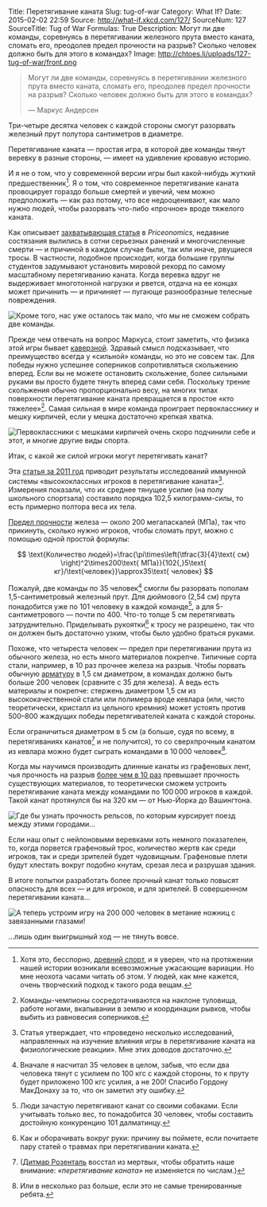 Title: Перетягивание каната
Slug: tug-of-war
Category: What If?
Date: 2015-02-02 22:59
Source: http://what-if.xkcd.com/127/
SourceNum: 127
SourceTitle: Tug of War
Formulas: True
Description: Могут ли две команды, соревнуясь в перетягивании железного прута вместо каната, сломать его, преодолев предел прочности на разрыв? Сколько человек должно быть для этого в командах?
Image: http://chtoes.li/uploads/127-tug-of-war/front.png


> Могут ли две команды, соревнуясь в перетягивании железного прута вместо каната, сломать его, преодолев предел прочности на разрыв? Сколько человек должно быть для этого в командах?
>
> — Маркус Андерсен

Три-четыре десятка человек с каждой стороны смогут разорвать железный прут полутора сантиметров в диаметре.

Перетягивание каната — простая игра, в которой две команды тянут веревку в разные стороны, — имеет на удивление кровавую историю.

И я не о том, что у современной версии игры был какой-нибудь жуткий предшественник[^1]. Я о том, что современное перетягивание каната провоцирует гораздо больше смертей и увечий, чем можно предположить — как раз потому, что все недооценивают, как мало нужно людей, чтобы разорвать что-либо «прочное» вроде тяжелого каната.

[^1]: Хотя это, бесспорно, [древний спорт](http://www.usatowa.com/history.html), и я уверен, что на протяжении нашей истории возникали всевозможные ужасающие вариации. Но мне неохота часами читать об этом. У людей, как мне кажется, очень творческий подход к такого рода вещам.

Как описывает [захватывающая статья](http://priceonomics.com/a-history-of-tug-of-war-fatalities/) в *Priceonomics*, недавние состязания вылились в сотни серьезных ранений и многочисленные смерти — и причиной в каждом случае были, так или иначе, рвущиеся тросы. В частности, подобное происходит, когда большие группы студентов задумывают установить мировой рекорд по самому масштабному перетягиванию каната. Когда веревка вдруг не выдерживает многотонной нагрузки и рвется, отдача на ее концах может причинить — и причиняет — пугающе разнообразные телесные повреждения.

![](/uploads/127-tug-of-war/dangerous_ru.png "Кроме того, нас уже осталось так мало, что мы не сможем собрать две команды.")

Прежде чем отвечать на вопрос Маркуса, стоит заметить, что физика этой игры бывает [каверзной](https://www.lhup.edu/~dsimanek/scenario/insight.htm#mechanics). Здравый смысл подсказывает, что преимущество всегда у «сильной» команды, но это не совсем так. Для победы нужно успешнее соперников сопротивляться скольжению вперед. Если вы не можете остановить скольжение, более сильными руками вы просто будете тянуть вперед сами себя. Поскольку трение скольжения обычно пропорционально весу, на многих типах поверхности перетягивание каната превращается в простое «кто тяжелее»[^2]. Самая сильная в мире команда проиграет первокласснику и мешку кирпичей, если у мешка достаточно крепкая хватка.

[^2]: Команды-чемпионы сосредотачиваются на наклоне туловища, работе ногами, вкапывании в землю и координации рывков, чтобы выбить из равновесия соперников.

![](/uploads/127-tug-of-war/bricks_ru.png "Первоклассники с мешками кирпичей очень скоро подчинили себе и этот, и многие другие виды спорта.")

Итак, с какой же силой игроки могут перетягивать канат?

Эта [статья за 2011 год](http://web.nchu.edu.tw/~biosimulation/journal/pdf/vol-3-no01/vol-3-no-1-b-0003.pdf) приводит результаты исследований иммунной системы «высококлассных игроков в перетягивание каната»[^3]. Измерения показали, что их среднее тянущее усилие (на полу школьного спортзала) составило порядка 102,5 килограмм-силы, то есть примерно полтора веса их тела.

[^3]: Статья утверждает, что «проведено несколько исследований, направленных на изучение влияния игры в перетягивание каната на физиологические реакции». Мне этих доводов достаточно.

[Предел прочности](https://en.wikipedia.org/wiki/Ultimate_tensile_strength) железа — около 200 мегапаскалей (МПа), так что прикинуть, сколько нужно игроков, чтобы сломать прут, можно с помощью одной простой формулы:

$$ \text{Количество людей}=\frac{\pi\times\left(\tfrac{3}{4}\text{ см} \right)^2\times200\text{ МПа}}{102{,}5\text{ кг}/\text{человек}}\approx35\text{ человек} $$

Пожалуй, две команды по 35 человек[^4] смогли бы разорвать пополам 1,5-сантиметровый железный прут. Для дюймового (2,54 см) прута понадобится уже по 101 человеку в каждой команде[^5], а для 5-сантиметрового — почти по 400. Что-то толще 5 см перетягивать затруднительно. Приделывать рукоятки[^6] к тросу не разрешено, так что он должен быть достаточно узким, чтобы было удобно браться руками.

[^4]: Вначале я насчитал 35 человек в целом, забыв, что если два человека тянут с усилием по 100 кгс с каждой стороны, то к пруту будет приложено 100 кгс усилия, а не 200! Спасибо Гордону МакДонаху за то, что он заметил эту ошибку.
[^5]: Люди зачастую перетягивают канат со своими собаками. Если учитывать только вес, то понадобится 30 человек, чтобы составить достойную конкуренцию 101 далматинцу.
[^6]: Как и оборачивать вокруг руки: причину вы поймете, если почитаете пару статей о травмах при перетягивании каната.

Похоже, что четыреста человек — предел при перетягивании прута из обычного железа, но есть много материалов покрепче. Типичные сорта стали, например, в 10 раз прочнее железа на разрыв. Чтобы порвать обычную [арматуру](https://ru.wikipedia.org/wiki/Арматура_(железобетон)) в 1,5 см диаметром, в командах должно быть больше 200 человек (сравните с 35 для железа). А ведь есть материалы и покрепче: стержень диаметром 1,5 см из высококачественной стали или полимера вроде кевлара (или, чисто теоретически, кристалл из цельного кремния) может устоять против 500–800 жаждущих победы перетягивателей каната с каждой стороны.

Если ограничиться диаметром в 5 см (а больше, судя по всему, в перетягиваниях канатов[^7] и не получится), то со сверхпрочным канатом из кевлара можно будет сыграть командами в 10&thinsp;000 человек[^8].

[^7]: ([Дитмар Розенталь](https://ru.wikipedia.org/wiki/Розенталь,_Дитмар_Эльяшевич) восстал из мертвых, чтобы обратить наше внимание: *«перетягивание каната»* не изменяется по числам.)
[^8]: Или в несколько раз больше, если это не самые тренированные ребята.

Когда мы научимся производить длинные канаты из графеновых лент, чья прочность на разрыв [более чем в 10 раз](http://arxiv.org/pdf/0709.0992.pdf) превышает прочность существующих материалов, то теоретически сможем устроить перетягивание каната между командами по 100&thinsp;000 игроков в каждой. Такой канат протянулся бы на 320 км — от Нью-Йорка до Вашингтона.

![](/uploads/127-tug-of-war/map_ru.png "Где бы узнать прочность рельсов, по которым курсирует поезд между этими городами…")

Если наш опыт с нейлоновыми веревками хоть немного показателен, то, когда порвется графеновый трос, количество жертв как среди игроков, так и среди зрителей будет чудовищным. Графеновые плети будут хлестать вокруг подобно кнутам, срезая леса и разрушая здания.

В итоге попытки разработать более прочный канат только повысят опасность для всех — и для игроков, и для зрителей. В совершенном перетягивании каната…

![](/uploads/127-tug-of-war/end_ru.png "А теперь устроим игру на 200 000 человек в метание ножниц с завязанными глазами!")

…лишь один выигрышный ход — не тянуть вовсе.